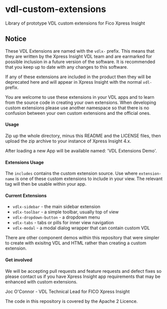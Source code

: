 # vdl-custom-extensions
Library of prototype VDL custom extensions for Fico Xpress Insight

## Notice

These VDL Extensions are named with the <code>vdlx-</code> prefix. 
This means that they are written by the Xpress Insight VDL team and are earmarked for possible inclusion in a future version of the software.
It is recommended that you keep up to date with any changes to this software. 

If any of these extensions are included in the product then they will be deprecated here and will appear in Xpress Insight with the normal <code>vdl-</code> prefix.

You are welcome to use these extensions in your VDL apps and to learn from the source code in creating your own extensions. When developing custom extensions please use another namespace so that there is no confusion between your own custom extensions and the official ones. 

#### Usage
Zip up the whole directory, minus this README and the LICENSE files, then upload the zip archive to your instance of Xpress Insight 4.x.

After loading a new App will be available named: 'VDL Extensions Demo'.

#### Extensions Usage

The <code>includes</code> contains the custom extension source. Use <code><vdl-include src="vdlx-extension-name.vdl"/></code> where <code>extension-name</code> is one of these custom extensions to include in your view. The relevant tag will then be usable within your app. 

#### Current Extensions

* <code>vdlx-sidebar</code> - the main sidebar extension
* <code>vdlx-toolbar</code> - a simple toolbar, usually top of view
* <code>vdlx-dropdown-button</code> - a dropdown menu
* <code>vdlx-tabs</code> - tabs or pills for inner view navigation
* <code>vdlx-modal</code> - a modal dialog wrapper that can contain custom VDL

There are other component demos within this repository that were simpler to create with exisitng VDL and HTML rather than creating a custom extension. 

#### Get involved

We will be accepting pull requests and feature requests and defect fixes so please contact us if you have Xpress Insight app requirements that may be enhanced with custom extensions.

Joc O'Connor - 
VDL Technical Lead for FICO Xpress Insight

The code in this repository is covered by the Apache 2 Licence.